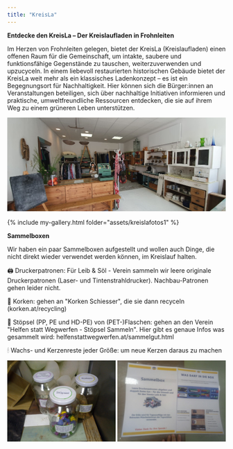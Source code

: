 ```yaml
---
title: "KreisLa"
---
```


**Entdecke den KreisLa – Der Kreislaufladen in Frohnleiten**

Im Herzen von Frohnleiten gelegen, bietet der KreisLa (Kreislaufladen) einen offenen Raum für die Gemeinschaft, um intakte, saubere und funktionsfähige Gegenstände zu tauschen, weiterzuverwenden und upzucyceln. In einem liebevoll restaurierten historischen Gebäude bietet der KreisLa weit mehr als ein klassisches Ladenkonzept – es ist ein Begegnungsort für Nachhaltigkeit. Hier können sich die Bürger:innen an Veranstaltungen beteiligen, sich über nachhaltige Initiativen informieren und praktische, umweltfreundliche Ressourcen entdecken, die sie auf ihrem Weg zu einem grüneren Leben unterstützen.

<img src="assets/Ganz2.jpg" alt="drawing" width="600"/>

{% include my-gallery.html folder="assets/kreislafotos1" %}

**Sammelboxen**

Wir haben ein paar Sammelboxen aufgestellt und wollen auch Dinge, die nicht direkt wieder verwendet werden können, im Kreislauf halten.

🖨 Druckerpatronen: Für Leib & Söl - Verein sammeln wir leere originale Druckerpatronen (Laser- und Tintenstrahldrucker). Nachbau-Patronen gehen leider nicht.

🍾 Korken: gehen an "Korken Schiesser", die sie dann recyceln (korken.at/recycling)

🛒 Stöpsel (PP, PE und HD-PE) von (PET-)Flaschen: gehen an den Verein "Helfen statt Wegwerfen - Stöpsel Sammeln". Hier gibt es genaue Infos was gesammelt wird: helfenstattwegwerfen.at/sammelgut.html

🕯 Wachs- und Kerzenreste jeder Größe: um neue Kerzen daraus zu machen

<img src="assets/Sammelboxen.jpg" alt="drawing" width="250"/> <img src="assets/Druckerpatronen.jpg" alt="drawing" width="250"/>
